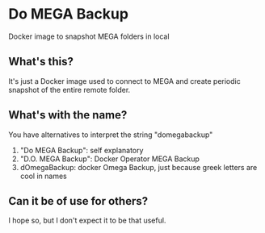 # Do MEGA Backup
Docker image to snapshot MEGA folders in local

## What's this?
It's just a Docker image used to connect to MEGA and create periodic snapshot of the entire remote folder.

## What's with the name?
You have alternatives to interpret the string "domegabackup"
1. "Do MEGA Backup": self explanatory
2. "D.O. MEGA Backup": Docker Operator MEGA Backup
3. dOmegaBackup: docker Omega Backup, just because greek letters are cool in names

## Can it be of use for others?
I hope so, but I don't expect it to be that useful.
